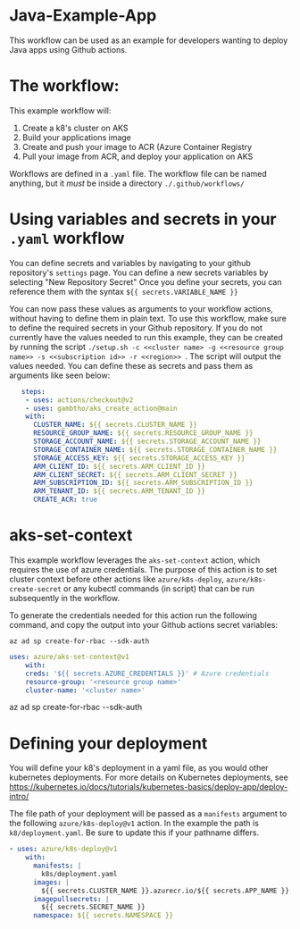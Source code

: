 # Java-Example-App

This workflow can be used as an example for developers wanting to deploy Java apps using Github actions.

# The workflow:
This example workflow will:
   1. Create a k8's cluster on AKS 
   2. Build your applications image
   3. Create and push your image to ACR (Azure Container Registry 
   4. Pull your image from ACR, and deploy your application on AKS 

Workflows are defined in a `.yaml` file. The workflow file can be named anything, but it _must_ be inside a directory `./.github/workflows/`

# Using variables and secrets in your `.yaml` workflow
You can define secrets and variables by navigating to your github repository's `settings` page. You can define a new secrets variables by selecting "New Repository Secret"
Once you define your secrets, you can reference them with the syntax `${{ secrets.VARIABLE_NAME }}`

You can now pass these values as arguments to your workflow actions, without having to define them in plain text. To use this workflow, make sure to define the required secrets in your Github repository.
If you do not currently have the values needed to run this example, they can be created by running the script `./setup.sh -c <<cluster name> -g <<resource group name>> -s <<subscription id>> -r <<region>>
`. The script will output the values needed. You can define these as secrets and pass them
as arguments like seen below:

```yaml
   steps:
    - uses: actions/checkout@v2
    - uses: gambtho/aks_create_action@main
    with:
      CLUSTER_NAME: ${{ secrets.CLUSTER_NAME }}
      RESOURCE_GROUP_NAME: ${{ secrets.RESOURCE_GROUP_NAME }}
      STORAGE_ACCOUNT_NAME: ${{ secrets.STORAGE_ACCOUNT_NAME }}
      STORAGE_CONTAINER_NAME: ${{ secrets.STORAGE_CONTAINER_NAME }}
      STORAGE_ACCESS_KEY: ${{ secrets.STORAGE_ACCESS_KEY }}
      ARM_CLIENT_ID: ${{ secrets.ARM_CLIENT_ID }}
      ARM_CLIENT_SECRET: ${{ secrets.ARM_CLIENT_SECRET }}
      ARM_SUBSCRIPTION_ID: ${{ secrets.ARM_SUBSCRIPTION_ID }}
      ARM_TENANT_ID: ${{ secrets.ARM_TENANT_ID }}
      CREATE_ACR: true
```

# aks-set-context
This example workflow leverages the `aks-set-context` action, which requires the use of azure credentials.
The purpose of this action is to set cluster context before other actions like `azure/k8s-deploy`, `azure/k8s-create-secret` or any kubectl commands (in script) that can be run subsequently in the workflow.

To generate the  credentials needed for this action
run the following command, and copy the output into your Github actions secret variables:

`az ad sp create-for-rbac --sdk-auth`

```yaml
uses: azure/aks-set-context@v1
    with:
    creds: '${{ secrets.AZURE_CREDENTIALS }}' # Azure credentials
    resource-group: '<resource group name>'
    cluster-name: '<cluster name>'
```


az ad sp create-for-rbac --sdk-auth


# Defining your deployment
You will define your k8's deployment in a yaml file, as you would other kubernetes deployments. For more details on Kubernetes deployments,
see https://kubernetes.io/docs/tutorials/kubernetes-basics/deploy-app/deploy-intro/ 

The file path of your deployment will be passed as a `manifests` argument to the following `azure/k8s-deploy@v1` action. In the example the path is `k8/deployment.yaml`. Be sure to update this
if your pathname differs. 

```yaml
- uses: azure/k8s-deploy@v1
    with:
      manifests: |
        k8s/deployment.yaml
      images: |
        ${{ secrets.CLUSTER_NAME }}.azurecr.io/${{ secrets.APP_NAME }}:${{ github.sha }}
      imagepullsecrets: |
        ${{ secrets.SECRET_NAME }}
      namespace: ${{ secrets.NAMESPACE }}

```





